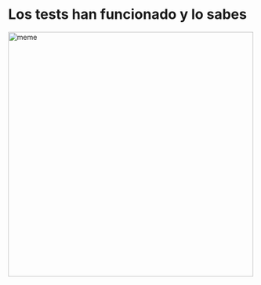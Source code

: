 <h1>Los tests han funcionado y lo sabes</h1> <img src="https://i.redd.it/w87u0puwvvda1.jpg" alt="meme" width="500" height="500"></img>